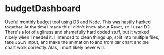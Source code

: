 # budgetDashboard
 
Useful monthly budget tool using D3 and Node. This was hastily hacked together. At the time I made this I didn't know about React, so I used D3. There's a lot of ugliness and shamefully hard coded stuff, but it worked nicely when I needed it. I intended to clean things up, split into multiple files, take JSON input, and make the animation to and from bar chart and pie chart work correctly. Alas, I most likely never will.
